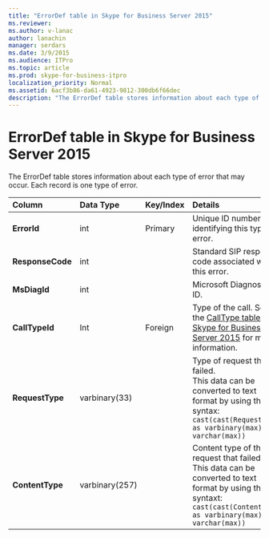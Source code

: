```yaml
---
title: "ErrorDef table in Skype for Business Server 2015"
ms.reviewer: 
ms.author: v-lanac
author: lanachin
manager: serdars
ms.date: 3/9/2015
ms.audience: ITPro
ms.topic: article
ms.prod: skype-for-business-itpro
localization_priority: Normal
ms.assetid: 6acf3b86-da61-4923-9812-300db6f66dec
description: "The ErrorDef table stores information about each type of error that may occur. Each record is one type of error."
---
```


# ErrorDef table in Skype for Business Server 2015
 
The ErrorDef table stores information about each type of error that may occur. Each record is one type of error.
  
|**Column**|**Data Type**|**Key/Index**|**Details**|
|:-----|:-----|:-----|:-----|
|**ErrorId** <br/> |int  <br/> |Primary  <br/> |Unique ID number identifying this type of error.  <br/> |
|**ResponseCode** <br/> |int  <br/> | <br/> |Standard SIP response code associated with this error.  <br/> |
|**MsDiagId** <br/> |int  <br/> | <br/> |Microsoft Diagnostic ID.  <br/> |
|**CallTypeId** <br/> |Int  <br/> |Foreign  <br/> |Type of the call. See the [CallType table in Skype for Business Server 2015](calltype.md) for more information. <br/> |
|**RequestType** <br/> |varbinary(33)  <br/> | <br/> |Type of request that failed.  <br/> This data can be converted to text format by using this syntax:  <br/>  `cast(cast(RequestType as varbinary(max)) as varchar(max))` <br/> |
|**ContentType** <br/> |varbinary(257)  <br/> | <br/> |Content type of the request that failed.  <br/> This data can be converted to text format by using this syntaxt:  <br/>  `cast(cast(ContentType as varbinary(max)) as varchar(max))` <br/> |
   

